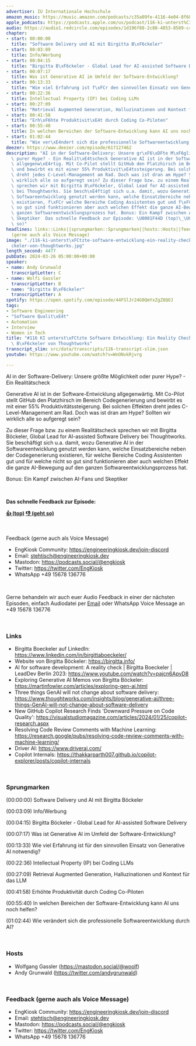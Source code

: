 ```yaml
---
advertiser: IU Internationale Hochschule
amazon_music: https://music.amazon.com/podcasts/c35a09fe-4116-4e04-8f68-77d61b112e46/episodes/28d9baeb-f5ca-4b44-a7bf-9995a74872b5/engineering-kiosk-116-ki-unterst%C3%BCtzte-software-entwicklung-ein-reality-check-mit-birgitta-b%C3%B6ckeler-von-thoughtworks
apple_podcasts: https://podcasts.apple.com/us/podcast/116-ki-unterst%C3%BCtzte-software-entwicklung-ein-reality/id1603082924?i=1000650450310&uo=4
audio: https://audio1.redcircle.com/episodes/1d196f88-2c88-4853-8589-c40d829853b4/stream.mp3
chapter:
- start: 00:00:00
  title: "Software Delivery und AI mit Birgitta B\xF6ckeler"
- start: 00:03:09
  title: Info/Werbung
- start: 00:04:15
  title: "Birgitta B\xF6ckeler - Global Lead for AI-assisted Software Delivery"
- start: 00:07:17
  title: Was ist Generative AI im Umfeld der Software-Entwicklung?
- start: 00:13:33
  title: "Wie viel Erfahrung ist f\xFCr den sinnvollen Einsatz von Generative AI notwendig?"
- start: 00:22:36
  title: Intellectual Property (IP) bei Coding LLMs
- start: 00:27:09
  title: "Retrieval Augmented Generation, Halluzinationen und Kontext f\xFCr das LLM"
- start: 00:41:58
  title: "Erh\xF6hte Produktivit\xE4t durch Coding Co-Piloten"
- start: 00:55:40
  title: In welchen Bereichen der Software-Entwicklung kann AI uns noch helfen?
- start: 01:02:44
  title: "Wie ver\xE4ndert sich die professionelle Softwareentwicklung durch AI?"
deezer: https://www.deezer.com/episode/617127462
description: "AI in der Software-Delivery: Unsere gr\xF6\xDFte M\xF6glichkeit oder\
  \ purer Hype? - Ein Realit\xE4tscheck Generative AI ist in der Software-Entwicklung\
  \ allgegenw\xE4rtig. Mit Co-Pilot stellt GitHub den Platzhirsch im Bereich Codegenerierung\
  \ und bewirbt es mit einer 55% Produktivit\xE4tssteigerung. Bei solchen Effekten\
  \ dreht jedes C-Level-Management am Rad. Doch was ist dran am Hype? Sollten wir\
  \ wirklich alle so aufgeregt sein? Zu dieser Frage bzw. zu einem Realit\xE4tscheck\
  \ sprechen wir mit Birgitta B\xF6ckeler, Global Lead for AI-assisted Software Delivery\
  \ bei Thoughtworks. Sie besch\xE4ftigt sich u.a. damit, wozu Generative AI in der\
  \ Softwareentwicklung genutzt werden kann, welche Einsatzbereiche neben der Codegenerierung\
  \ existieren, f\xFCr welche Bereiche Coding Assistenten gut und f\xFCr welche nicht\
  \ so gut sind funktionieren aber auch welchen Effekt die ganze AI-Bewegung auf den\
  \ ganzen Softwareentwicklungsprozess hat. Bonus: Ein Kampf zwischen AI-Fans und\
  \ Skeptiker  Das schnelle Feedback zur Episode: \U0001F44D (top)\_\U0001F44E (geht\
  \ so)"
headlines: links::Links||sprungmarken::Sprungmarken||hosts::Hosts||feedback-gerne-auch-als-voice-message::Feedback
  (gerne auch als Voice Message)
image: "./116-ki-unterst\xFCtzte-software-entwicklung-ein-reality-check-mit-birgitta-b\xF6\
  ckeler-von-thoughtworks.jpg"
length_second: 4477
pubDate: 2024-03-26 05:00:00+00:00
speaker:
- name: Andy Grunwald
  transcriptLetter: C
- name: Wolfi Gassler
  transcriptLetter: B
- name: "Birgitta B\xF6ckeler"
  transcriptLetter: A
spotify: https://open.spotify.com/episode/44FSlJr24G0QmYxZgZ8QOJ
tags:
- Software Engineering
- "Software Qualit\xE4t"
- Automation
- Interview
- Women in Tech
title: "#116 KI unterst\xFCtzte Software Entwicklung: Ein Reality Check mit Birgitta\
  \ B\xF6ckeler von Thoughtworks"
transcript_slim: src/data/transcripts/116-transcript-slim.json
youtube: https://www.youtube.com/watch?v=WnONvkRjvrg

---
```

<p>AI in der Software-Delivery: Unsere größte Möglichkeit oder purer Hype? - Ein Realitätscheck</p><p>Generative AI ist in der Software-Entwicklung allgegenwärtig. Mit Co-Pilot stellt GitHub den Platzhirsch im Bereich Codegenerierung und bewirbt es mit einer 55% Produktivitätssteigerung. Bei solchen Effekten dreht jedes C-Level-Management am Rad. Doch was ist dran am Hype? Sollten wir wirklich alle so aufgeregt sein?</p><p>Zu dieser Frage bzw. zu einem Realitätscheck sprechen wir mit Birgitta Böckeler, Global Lead for AI-assisted Software Delivery bei Thoughtworks. Sie beschäftigt sich u.a. damit, wozu Generative AI in der Softwareentwicklung genutzt werden kann, welche Einsatzbereiche neben der Codegenerierung existieren, für welche Bereiche Coding Assistenten gut und für welche nicht so gut sind funktionieren aber auch welchen Effekt die ganze AI-Bewegung auf den ganzen Softwareentwicklungsprozess hat.</p><p>Bonus: Ein Kampf zwischen AI-Fans und Skeptiker</p><p><br></p><p><strong>Das schnelle Feedback zur Episode:</strong></p><p><a href="https://api.openpodcast.dev/feedback/116/upvote" rel="nofollow"><strong>👍 (top)</strong></a><strong> </strong><a href="https://api.openpodcast.dev/feedback/116/downvote" rel="nofollow"><strong>👎 (geht so)</strong></a></p><p><br></p><p>Feedback (gerne auch als Voice Message)</p><ul><li>EngKiosk Community: <a href="https://engineeringkiosk.dev/join-discord">https://engineeringkiosk.dev/join-discord</a> </li><li>Email: <a href="mailto:stehtisch@engineeringkiosk.dev" rel="nofollow">stehtisch@engineeringkiosk.dev</a></li><li>Mastodon: <a href="https://podcasts.social/@engkiosk" rel="nofollow">https://podcasts.social/@engkiosk</a></li><li>Twitter: <a href="https://twitter.com/EngKiosk" rel="nofollow">https://twitter.com/EngKiosk</a></li><li>WhatsApp +49 15678 136776</li></ul><p><br></p><p>Gerne behandeln wir auch euer Audio Feedback in einer der nächsten Episoden, einfach Audiodatei per <a href="https://engineeringkiosk.dev/kontakt/">Email</a> oder WhatsApp Voice Message an +49 15678 136776</p><p><br></p><h3 id="links">Links</h3><ul><li>Birgitta Boeckeler auf LinkedIn: <a href="https://www.linkedin.com/in/birgittaboeckeler/" rel="nofollow">https://www.linkedin.com/in/birgittaboeckeler/</a></li><li>Website von Birgitta Böckeler: <a href="https://birgitta.info/" rel="nofollow">https://birgitta.info/</a></li><li>AI for software development: A reality check | Birgitta Boeckeler | LeadDev Berlin 2023: <a href="https://www.youtube.com/watch?v=pajcn6ApyD8" rel="nofollow">https://www.youtube.com/watch?v=pajcn6ApyD8</a></li><li>Exploring Generative AI Memos von Birgitta Böckeler: <a href="https://martinfowler.com/articles/exploring-gen-ai.html" rel="nofollow">https://martinfowler.com/articles/exploring-gen-ai.html</a></li><li>Three things GenAI will not change about software delivery: <a href="https://www.thoughtworks.com/insights/blog/generative-ai/three-things-GenAI-will-not-change-about-software-delivery" rel="nofollow">https://www.thoughtworks.com/insights/blog/generative-ai/three-things-GenAI-will-not-change-about-software-delivery</a></li><li>New GitHub Copilot Research Finds &#39;Downward Pressure on Code Quality&#39;: <a href="https://visualstudiomagazine.com/articles/2024/01/25/copilot-research.aspx" rel="nofollow">https://visualstudiomagazine.com/articles/2024/01/25/copilot-research.aspx</a></li><li>Resolving Code Review Comments with Machine Learning: <a href="https://research.google/pubs/resolving-code-review-comments-with-machine-learning/" rel="nofollow">https://research.google/pubs/resolving-code-review-comments-with-machine-learning/</a></li><li>Driver AI: <a href="https://www.driverai.com/" rel="nofollow">https://www.driverai.com/</a></li><li>Copilot Internals: <a href="https://thakkarparth007.github.io/copilot-explorer/posts/copilot-internals" rel="nofollow">https://thakkarparth007.github.io/copilot-explorer/posts/copilot-internals</a></li></ul><p><br></p><h3 id="sprungmarken">Sprungmarken</h3><p>(00:00:00) Software Delivery und AI mit Birgitta Böckeler</p><p>(00:03:09) Info/Werbung</p><p>(00:04:15) Birgitta Böckeler - Global Lead for AI-assisted Software Delivery</p><p>(00:07:17) Was ist Generative AI im Umfeld der Software-Entwicklung?</p><p>(00:13:33) Wie viel Erfahrung ist für den sinnvollen Einsatz von Generative AI notwendig?</p><p>(00:22:36) Intellectual Property (IP) bei Coding LLMs</p><p>(00:27:09) Retrieval Augmented Generation, Halluzinationen und Kontext für das LLM</p><p>(00:41:58) Erhöhte Produktivität durch Coding Co-Piloten</p><p>(00:55:40) In welchen Bereichen der Software-Entwicklung kann AI uns noch helfen?</p><p>(01:02:44) Wie verändert sich die professionelle Softwareentwicklung durch AI?</p><p><br></p><h3 id="hosts">Hosts</h3><ul><li>Wolfgang Gassler (<a href="https://mastodon.social/@woolf" rel="nofollow">https://mastodon.social/@woolf</a>)</li><li>Andy Grunwald (<a href="https://twitter.com/andygrunwald" rel="nofollow">https://twitter.com/andygrunwald</a>)</li></ul><p><br></p><h3 id="feedback-gerne-auch-als-voice-message">Feedback (gerne auch als Voice Message)</h3><ul><li>EngKiosk Community: <a href="https://engineeringkiosk.dev/join-discord">https://engineeringkiosk.dev/join-discord</a> </li><li>Email: <a href="mailto:stehtisch@engineeringkiosk.dev" rel="nofollow">stehtisch@engineeringkiosk.dev</a></li><li>Mastodon: <a href="https://podcasts.social/@engkiosk" rel="nofollow">https://podcasts.social/@engkiosk</a></li><li>Twitter: <a href="https://twitter.com/EngKiosk" rel="nofollow">https://twitter.com/EngKiosk</a></li><li>WhatsApp +49 15678 136776</li></ul>